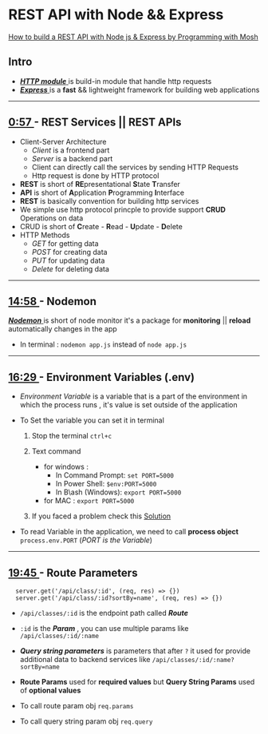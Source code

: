 # REST API with Node && Express 

 [How to build a REST API with Node js & Express by Programming with Mosh
](https://www.youtube.com/watch?v=pKd0Rpw7O48)

## Intro  

- [ ***HTTP module*** ](https://nodejs.org/api/http.html) is build-in module
  that handle http requests 
- [ ***Express*** ](https://expressjs.com/) is a **fast** && lightweight framework for building web applications
***
## [ 0:57 ](https://youtu.be/pKd0Rpw7O48?t=57) - REST Services || REST APIs 

- Client-Server Architecture 
  - *Client*  is a frontend part 
  - *Server* is a backend part 
  - Client can directly call the services by sending HTTP Requests 
  -  Http request is done by HTTP protocol 
-  **REST** is short of  **RE**presentational  **S**tate **T**ransfer 
-  **API** is short of **A**pplication **P**rogramming **I**nterface 
-  **REST** is basically convention for building http services 
-  We simple use http protocol princple to provide support **CRUD** Operations on data
-  CRUD is short of **C**reate - **R**ead - **U**pdate - **D**elete 
-  HTTP Methods 
   -  *GET* for getting data 
   -  *POST* for creating data
   -  *PUT* for updating data
   -  *Delete* for deleting data

***
## [ 14:58 ](https://youtu.be/pKd0Rpw7O48?t=898) - Nodemon 
[ ***Nodemon*** ](https://nodemon.io/) is short of node monitor it's a package
  for **monitoring** || **reload** automatically changes in the app 
  - In terminal : `nodemon app.js` instead of `node app.js`  


***
## [ 16:29 ](https://youtu.be/pKd0Rpw7O48?t=989) - Environment Variables (.env) 

- *Environment Variable* is a variable that is a part of the environment in which the
process runs , it's value is set outside of the application 

- To Set the variable you can set it in terminal 
  1. Stop the terminal `ctrl+c`
  2. Text command
       - for windows  :
         - In Command Prompt: `set PORT=5000`
         - In Power Shell: `$env:PORT=5000 `
         - In B\ash (Windows): `export PORT=5000`
       - for MAC  : `export PORT=5000` 

  3.  If you faced a problem check this [Solution](https://stackoverflow.com/questions/53256555/not-able-to-set-process-env-port-variable-in-windows-for-node)
- To read Variable in the application, we need to call **process object**
  `process.env.PORT` (*PORT is the Variable*)

***
## [ 19:45 ](https://youtu.be/pKd0Rpw7O48?t=1185) - Route Parameters 


      server.get('/api/class/:id', (req, res) => {})
      server.get('/api/class/:id?sortBy=name', (req, res) => {})
      
- `/api/classes/:id` is the endpoint path called  ***Route*** 
- `:id` is the ***Param*** , you can use multiple params like `/api/classes/:id/:name`
- ***Query string parameters*** is parameters that after `?` it used for provide
  additional data to backend services like  `/api/classes/:id/:name?sortBy=name`
- **Route Params** used for **required values** but **Query String Params** used
  of **optional values** 

- To call route param obj `req.params`
- To call query string param obj `req.query`